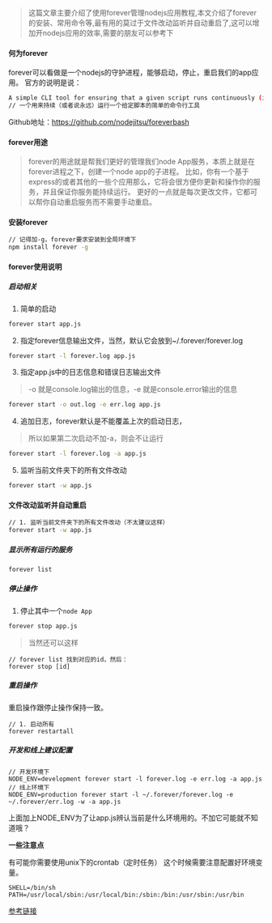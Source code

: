 > 这篇文章主要介绍了使用forever管理nodejs应用教程,本文介绍了forever的安装、常用命令等,最有用的莫过于文件改动监听并自动重启了,这可以增加开nodejs应用的效率,需要的朋友可以参考下 

#### **何为forever**

forever可以看做是一个nodejs的守护进程，能够启动，停止，重启我们的app应用。
官方的说明是说：

````bash
A simple CLI tool for ensuring that a given script runs continuously (i.e. forever).
// 一个用来持续（或者说永远）运行一个给定脚本的简单的命令行工具
````


Github地址：https://github.com/nodejitsu/foreverbash

#### **forever用途**

> forever的用途就是帮我们更好的管理我们node App服务，本质上就是在forever进程之下，创建一个node app的子进程。
> 比如，你有一个基于express的或者其他的一些个应用那么，它将会很方便你更新和操作你的服务，并且保证你服务能持续运行。
> 更好的一点就是每次更改文件，它都可以帮你自动重启服务而不需要手动重启。
>

#### **安装forever**

````bash
// 记得加-g，forever要求安装到全局环境下
npm install forever -g
````

#### forever使用说明

##### 启动相关

1. 简单的启动

````bash
forever start app.js
````

2. 指定forever信息输出文件，当然，默认它会放到~/.forever/forever.log

````bash
forever start -l forever.log app.js
````

3. 指定app.js中的日志信息和错误日志输出文件
>-o 就是console.log输出的信息，-e 就是console.error输出的信息
````bash
forever start -o out.log -e err.log app.js
````

4. 追加日志，forever默认是不能覆盖上次的启动日志，

> 所以如果第二次启动不加-a，则会不让运行

````bash
forever start -l forever.log -a app.js
````

5. 监听当前文件夹下的所有文件改动

````bash
forever start -w app.js
````
#### **文件改动监听并自动重启**

````bash
// 1. 监听当前文件夹下的所有文件改动（不太建议这样）
forever start -w app.js
````

##### 显示所有运行的服务

````bash
forever list
````

##### 停止操作

1. 停止其中一个`node App`
````bash
forever stop app.js
````

>  当然还可以这样


````
// forever list 找到对应的id，然后：
forever stop [id]
````
##### **重启操作**

重启操作跟停止操作保持一致。
````
// 1. 启动所有
forever restartall
````
##### **开发和线上建议配置**

````
// 开发环境下
NODE_ENV=development forever start -l forever.log -e err.log -a app.js
// 线上环境下
NODE_ENV=production forever start -l ~/.forever/forever.log -e ~/.forever/err.log -w -a app.js
````


上面加上NODE_ENV为了让app.js辨认当前是什么环境用的。不加它可能就不知道哦？

**一些注意点**

有可能你需要使用unix下的crontab（定时任务）
这个时候需要注意配置好环境变量。


````
SHELL=/bin/sh
PATH=/usr/local/sbin:/usr/local/bin:/sbin:/bin:/usr/sbin:/usr/bin
````

[参考链接](https://www.jb51.net/article/50576.htm)

 
